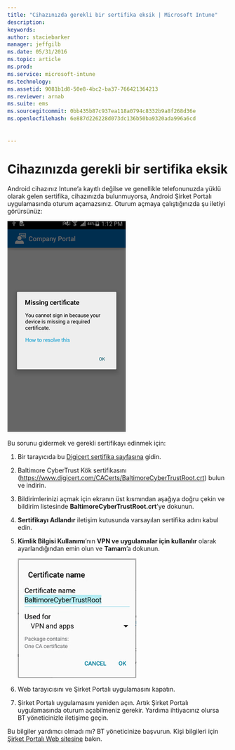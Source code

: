 ```yaml
---
title: "Cihazınızda gerekli bir sertifika eksik | Microsoft Intune"
description: 
keywords: 
author: staciebarker
manager: jeffgilb
ms.date: 05/31/2016
ms.topic: article
ms.prod: 
ms.service: microsoft-intune
ms.technology: 
ms.assetid: 9081b1d8-50e8-4bc2-ba37-766421364213
ms.reviewer: arnab
ms.suite: ems
ms.sourcegitcommit: 0bb435b87c937ea118a0794c8332b9a8f268d36e
ms.openlocfilehash: 6e887d226228d073dc136b50ba9320ada996a6cd


---
```



# Cihazınızda gerekli bir sertifika eksik
Android cihazınız Intune’a kayıtlı değilse ve genellikle telefonunuzda yüklü olarak gelen sertifika, cihazınızda bulunmuyorsa, Android Şirket Portalı uygulamasında oturum açamazsınız. Oturum açmaya çalıştığınızda şu iletiyi görürsünüz:

![andr-cert-install-cert-missing](./media/andr-cert_install-1-cert_missing.png)

Bu sorunu gidermek ve gerekli sertifikayı edinmek için:

1.  Bir tarayıcıda bu [Digicert sertifika sayfasına](https://www.digicert.com/digicert-root-certificates.htm) gidin.

2.  Baltimore CyberTrust Kök sertifikasını (https://www.digicert.com/CACerts/BaltimoreCyberTrustRoot.crt) bulun ve indirin.

3.  Bildirimlerinizi açmak için ekranın üst kısmından aşağıya doğru çekin ve bildirim listesinde **BaltimoreCyberTrustRoot.crt**’ye dokunun.

4.  **Sertifikayı Adlandır** iletişim kutusunda varsayılan sertifika adını kabul edin.

5. **Kimlik Bilgisi Kullanımı**’nın **VPN ve uygulamalar için kullanılır** olarak ayarlandığından emin olun ve **Tamam**’a dokunun.

    ![andr-cert-install-add-cert-name](./media/andr-cert_install-2-add_cert_name.png)

6. Web tarayıcısını ve Şirket Portalı uygulamasını kapatın.

7. Şirket Portalı uygulamasını yeniden açın. Artık Şirket Portalı uygulamasında oturum açabilmeniz gerekir. Yardıma ihtiyacınız olursa BT yöneticinizle iletişime geçin.

Bu bilgiler yardımcı olmadı mı? BT yöneticinize başvurun. Kişi bilgileri için [Şirket Portalı Web sitesine](http://portal.manage.microsoft.com) bakın.


<!--HONumber=Jun16_HO4-->


